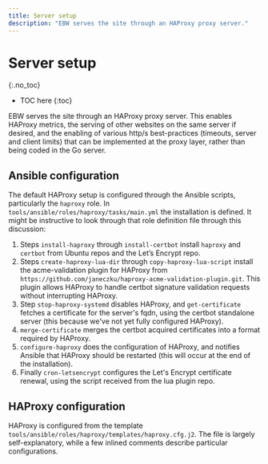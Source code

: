 ```yaml
---
title: Server setup
description: "EBW serves the site through an HAProxy proxy server."
---
```


# Server setup
{:.no_toc}

* TOC here
{:toc}

EBW serves the site through an HAProxy proxy server. This enables HAProxy metrics, the serving of other websites on the same server if desired, and the enabling of various http/s best-practices (timeouts, server and client limits) that can be implemented at the proxy layer, rather than being coded in the Go server.

## Ansible configuration

The default HAProxy setup is configured through the Ansible scripts, particularly the `haproxy` role. In `tools/ansible/roles/haproxy/tasks/main.yml` the installation is defined. It might be instructive to look through that role definition file through this discussion:

1. Steps `install-haproxy` through `install-certbot` install `haproxy` and `certbot` from Ubuntu repos and the Let’s Encrypt repo.
1. Steps `create-haproxy-lua-dir` through `copy-haproxy-lua-script` install the acme-validation plugin for HAProxy from `https://github.com/janeczku/haproxy-acme-validation-plugin.git`. This plugin allows HAProxy to handle certbot signature validation requests without interrupting HAProxy.
1. Step `stop-haproxy-systemd` disables HAProxy, and `get-certificate` fetches a certificate for the server's fqdn, using the certbot standalone server (this because we've not yet fully configured HAProxy).
1. `merge-certificate` merges the certbot acquired certificates into a format required by HAProxy.
1. `configure-haproxy` does the configuration of HAProxy, and notifies Ansible that HAProxy should be restarted (this will occur at the end of the installation).
1. Finally `cron-letsencrypt` configures the Let's Encrypt certificate renewal, using the script received from the lua plugin repo.

## HAProxy configuration

HAProxy is configured from the template `tools/ansible/roles/haproxy/templates/haproxy.cfg.j2`. The file is largely self-explanatory, while a few inlined comments describe particular configurations.
